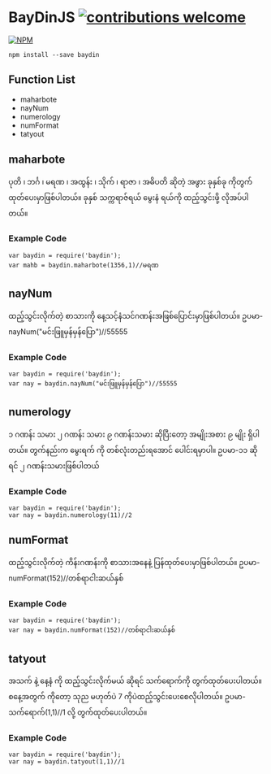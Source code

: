 # BayDinJS [![contributions welcome](https://img.shields.io/badge/contributions-welcome-brightgreen.svg?style=flat)](https://github.com/AungMyoKyaw/BayDin/issues)

[![NPM](https://nodei.co/npm/baydin.png)](https://nodei.co/npm/baydin/)
```
npm install --save baydin
```

## Function List
- maharbote
- nayNum
- numerology
- numFormat
- tatyout

## maharbote
ပုတိ ၊ ဘင်္ဂ ၊ မရဏ ၊ အထွန်း ၊ သိုက် ၊ ရာဇာ ၊ အဓိပတိ ဆိုတဲ့ အဖွား ခုနှစ်ခု ကိုတွက်ထုတ်ပေးမှာဖြစ်ပါတယ်။ ခုနှစ် သက္ကရာဇ်ရယ် မွေးနံ ရယ်ကို ထည့်သွင်းဖို့ လိုအပ်ပါတယ်။ 
### Example Code
```
var baydin = require('baydin');
var mahb = baydin.maharbote(1356,1)//မရဏ
```
## nayNum
ထည့်သွင်းလိုက်တဲ့ စာသားကို နေ့သင့်နံသင်ဂဏန်းအဖြစ်ပြောင်းမှာဖြစ်ပါတယ်။ ဥပမာ-nayNum("မင်းဖြူမှန်မှန်ပြော")//55555
### Example Code
```
var baydin = require('baydin');
var nay = baydin.nayNum("မင်းဖြူမှန်မှန်ပြော")//55555
```
## numerology
၁ ဂဏန်း သမား ၂ ဂဏန်း သမား ၉ ဂဏန်းသမား ဆိုပြီးတော့ အမျိုးအစား ၉ မျိုး ရှိပါတယ်။ တွက်နည်းက မွေးရက် ကို တစ်လုံးတည်းရအောင် ပေါင်းရမှာပါ။ ဥပမာ-၁၁ ဆိုရင် ၂ ဂဏန်းသမားဖြစ်ပါတယ်
### Example Code
```
var baydin = require('baydin');
var nay = baydin.numerology(11)//2
```
## numFormat
ထည့်သွင်းလိုက်တဲ့ ကိန်းဂဏန်းကို စာသားအနေနဲ့ ပြန်ထုတ်ပေးမှာဖြစ်ပါတယ်။ ဥပမာ-numFormat(152)//တစ်ရာငါးဆယ်နှစ်
### Example Code
```
var baydin = require('baydin');
var nay = baydin.numFormat(152)//တစ်ရာငါးဆယ်နှစ်
```
## tatyout
အသက် နဲ့ နေ့နံ ကို ထည့်သွင်းလိုက်မယ် ဆိုရင် သက်ရောက်ကို တွက်ထုတ်ပေးပါတယ်။ စနေ့အတွက် ကိုတော့ သုည မဟုတ်ပဲ 7 ကိုပဲထည့်သွင်းပေးစေလိုပါတယ်။ ဥပမာ-သက်ရောက်(1,1)//1 လို့ တွက်ထုတ်ပေးပါတယ်။
### Example Code
```
var baydin = require('baydin');
var nay = baydin.tatyout(1,1)//1
```

